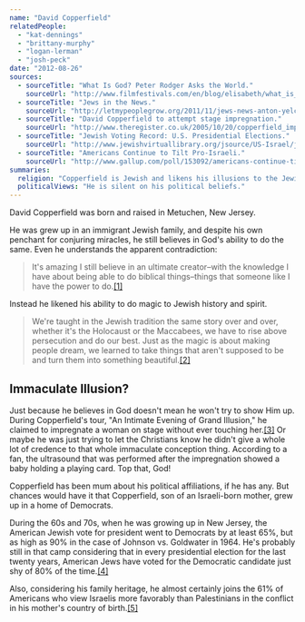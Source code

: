 ```yaml
---
name: "David Copperfield"
relatedPeople:
  - "kat-dennings"
  - "brittany-murphy"
  - "logan-lerman"
  - "josh-peck"
date: "2012-08-26"
sources:
  - sourceTitle: "What Is God? Peter Rodger Asks the World."
    sourceUrl: "http://www.filmfestivals.com/en/blog/elisabeth/what_is_god_peter_rodger_asks_the_world"
  - sourceTitle: "Jews in the News."
    sourceUrl: "http://letmypeoplegrow.org/2011/11/jews-news-anton-yelchin-david-copperfield-billy-crystal/"
  - sourceTitle: "David Copperfield to attempt stage impregnation."
    sourceUrl: "http://www.theregister.co.uk/2005/10/20/copperfield_impregnation/"
  - sourceTitle: "Jewish Voting Record: U.S. Presidential Elections."
    sourceUrl: "http://www.jewishvirtuallibrary.org/jsource/US-Israel/jewvote.html"
  - sourceTitle: "Americans Continue to Tilt Pro-Israeli."
    sourceUrl: "http://www.gallup.com/poll/153092/americans-continue-tilt-pro-israel.aspx"
summaries:
  religion: "Copperfield is Jewish and likens his illusions to the Jewish spirit."
  politicalViews: "He is silent on his political beliefs."
---
```


David Copperfield was born and raised in Metuchen, New Jersey.

He was grew up in an immigrant Jewish family, and despite his own penchant for conjuring miracles, he still believes in God's ability to do the same. Even he understands the apparent contradiction:

>It's amazing I still believe in an ultimate creator–with the knowledge I have about being able to do biblical things–things that someone like I have the power to do.<a class="source-citation" href="#http%3A%2F%2Fwww.filmfestivals.com%2Fen%2Fblog%2Felisabeth%2Fwhat_is_god_peter_rodger_asks_the_world" title="What Is God? Peter Rodger Asks the World.">[1]</a>

Instead he likened his ability to do magic to Jewish history and spirit.

>We're taught in the Jewish tradition the same story over and over, whether it's the Holocaust or the Maccabees, we have to rise above persecution and do our best. Just as the magic is about making people dream, we learned to take things that aren't supposed to be and turn them into something beautiful.<a class="source-citation" href="#http%3A%2F%2Fletmypeoplegrow.org%2F2011%2F11%2Fjews-news-anton-yelchin-david-copperfield-billy-crystal%2F" title="Jews in the News.">[2]</a>

## Immaculate Illusion?

Just because he believes in God doesn't mean he won't try to show Him up. During Copperfield's tour, "An Intimate Evening of Grand Illusion," he claimed to impregnate a woman on stage without ever touching her.<a class="source-citation" href="#http%3A%2F%2Fwww.theregister.co.uk%2F2005%2F10%2F20%2Fcopperfield_impregnation%2F" title="David Copperfield to attempt stage impregnation.">[3]</a> Or maybe he was just trying to let the Christians know he didn't give a whole lot of credence to that whole immaculate conception thing. According to a fan, the ultrasound that was performed after the impregnation showed a baby holding a playing card. Top that, God!

Copperfield has been mum about his political affiliations, if he has any. But chances would have it that Copperfield, son of an Israeli-born mother, grew up in a home of Democrats.

During the 60s and 70s, when he was growing up in New Jersey, the American Jewish vote for president went to Democrats by at least 65%, but as high as 90% in the case of Johnson vs. Goldwater in 1964. He's probably still in that camp considering that in every presidential election for the last twenty years, American Jews have voted for the Democratic candidate just shy of 80% of the time.<a class="source-citation" href="#http%3A%2F%2Fwww.jewishvirtuallibrary.org%2Fjsource%2FUS-Israel%2Fjewvote.html" title="Jewish Voting Record: U.S. Presidential Elections.">[4]</a>

Also, considering his family heritage, he almost certainly joins the 61% of Americans who view Israelis more favorably than Palestinians in the conflict in his mother's country of birth.<a class="source-citation" href="#http%3A%2F%2Fwww.gallup.com%2Fpoll%2F153092%2Famericans-continue-tilt-pro-israel.aspx" title="Americans Continue to Tilt Pro-Israeli.">[5]</a>